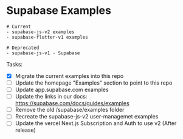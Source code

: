 # Supabase Examples


```
# Current
- supabase-js-v2 examples
- supabase-flutter-v1 examples

# Deprecated
- supabase-js-v1 - Supabase
```


Tasks:

- [x] Migrate the current examples into this repo
- [ ] Update the homepage "Examples" section to point to this repo
- [ ] Update app.supabase.com examples
- [ ] Update the links in our docs: https://supabase.com/docs/guides/examples
- [ ] Remove the old /supabase/examples folder
- [ ] Recreate the supabase-js-v2 user-managemet examples
- [ ] Update the vercel Next.js Subscription and Auth to use v2 (After release)
